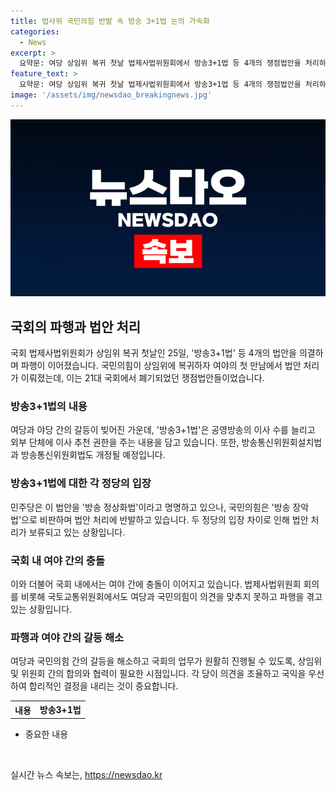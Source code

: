 ```yaml
---
title: 법사위 국민의힘 반발 속 방송 3+1법 논의 가속화
categories:
  - News
excerpt: >
  요약문: 여당 상임위 복귀 첫날 법제사법위원회에서 방송3+1법 등 4개의 쟁점법안을 처리하며 여야 간 갈등이 고조되고 있다. 더불어민주당과 국민의힘이 각각 방송 정상화법과 방송 장악법으로 지칭하는 이 법안 처리에 대해 의사일정 합의 문제와 신경전이 벌어졌으며, 국회 내 갈등과 여야 간의 불화가 계속되고 있다.
feature_text: >
  요약문: 여당 상임위 복귀 첫날 법제사법위원회에서 방송3+1법 등 4개의 쟁점법안을 처리하며 여야 간 갈등이 고조되고 있다. 더불어민주당과 국민의힘이 각각 방송 정상화법과 방송 장악법으로 지칭하는 이 법안 처리에 대해 의사일정 합의 문제와 신경전이 벌어졌으며, 국회 내 갈등과 여야 간의 불화가 계속되고 있다.
image: '/assets/img/newsdao_breakingnews.jpg'
---
```


<p><img src="/assets/img/newsdao_breakingnews.jpg" alt="implanttips 속보" /></p>

<h2 data-ke-size="size26">국회의 파행과 법안 처리</h2>

<p data-ke-size="size16">국회 법제사법위원회가 상임위 복귀 첫날인 25일, '방송3+1법' 등 4개의 법안을 의결하며 파행이 이어졌습니다. 국민의힘이 상임위에 복귀하자 여야의 첫 만남에서 법안 처리가 이뤄졌는데, 이는 21대 국회에서 폐기되었던 쟁점법안들이었습니다.</p>

<h3 data-ke-size="size24">방송3+1법의 내용</h3>

<p data-ke-size="size16">여당과 야당 간의 갈등이 빚어진 가운데, '방송3+1법'은 공영방송의 이사 수를 늘리고 외부 단체에 이사 추천 권한을 주는 내용을 담고 있습니다. 또한, 방송통신위원회설치법과 방송통신위원회법도 개정될 예정입니다.</p>

<h3 data-ke-size="size24">방송3+1법에 대한 각 정당의 입장</h3>

<p data-ke-size="size16">민주당은 이 법안을 '방송 정상화법'이라고 명명하고 있으나, 국민의힘은 '방송 장악법'으로 비판하며 법안 처리에 반발하고 있습니다. 두 정당의 입장 차이로 인해 법안 처리가 보류되고 있는 상황입니다.</p>

<h3 data-ke-size="size24">국회 내 여야 간의 충돌</h3>

<p data-ke-size="size16">이와 더불어 국회 내에서는 여야 간에 충돌이 이어지고 있습니다. 법제사법위원회 회의를 비롯해 국토교통위원회에서도 여당과 국민의힘이 의견을 맞추지 못하고 파행을 겪고 있는 상황입니다.</p>

<h3 data-ke-size="size24">파행과 여야 간의 갈등 해소</h3>

<p data-ke-size="size16">여당과 국민의힘 간의 갈등을 해소하고 국회의 업무가 원활히 진행될 수 있도록, 상임위 및 위원회 간의 합의와 협력이 필요한 시점입니다. 각 당이 의견을 조율하고 국익을 우선하여 합리적인 결정을 내리는 것이 중요합니다.</p>

<table>
  <tr>
    <th>내용</th>
    <td style="text-align: center; height: 17px;"><b>방송3+1법</b></td>
  </tr>
</table>

<ul>
  <li>중요한 내용</li>
</ul>

<p data-ke-size="size16">&nbsp;</p>
실시간 뉴스 속보는, <a href="https://newsdao.kr" rel="dofollow">https://newsdao.kr</a>


